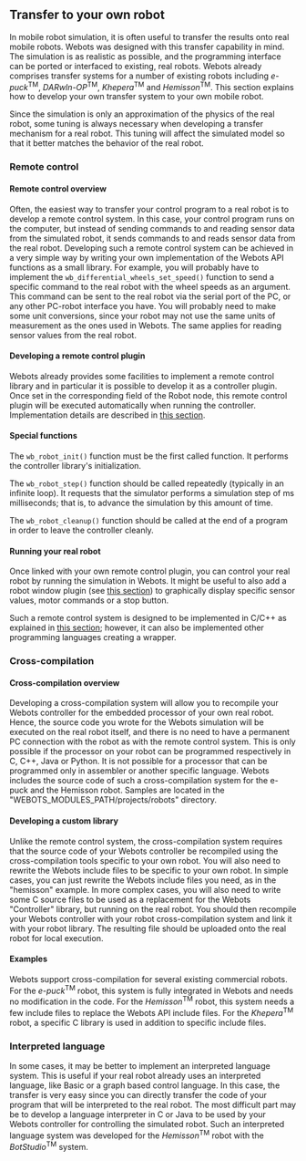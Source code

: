 ## Transfer to your own robot

In mobile robot simulation, it is often useful to transfer the results onto real
mobile robots. Webots was designed with this transfer capability in mind. The
simulation is as realistic as possible, and the programming interface can be
ported or interfaced to existing, real robots. Webots already comprises transfer
systems for a number of existing robots including *e-puck*<sup>TM</sup>,
*DARwIn-OP*<sup>TM</sup>, *Khepera*<sup>TM</sup> and *Hemisson*<sup>TM</sup>.
This section explains how to develop your own transfer system to your own mobile
robot.

Since the simulation is only an approximation of the physics of the real robot,
some tuning is always necessary when developing a transfer mechanism for a real
robot. This tuning will affect the simulated model so that it better matches the
behavior of the real robot.

### Remote control

#### Remote control overview

Often, the easiest way to transfer your control program to a real robot is to
develop a remote control system. In this case, your control program runs on the
computer, but instead of sending commands to and reading sensor data from the
simulated robot, it sends commands to and reads sensor data from the real robot.
Developing such a remote control system can be achieved in a very simple way by
writing your own implementation of the Webots API functions as a small library.
For example, you will probably have to implement the
`wb_differential_wheels_set_speed()` function to send a specific command to the
real robot with the wheel speeds as an argument. This command can be sent to the
real robot via the serial port of the PC, or any other PC-robot interface you
have. You will probably need to make some unit conversions, since your robot may
not use the same units of measurement as the ones used in Webots. The same
applies for reading sensor values from the real robot.

#### Developing a remote control plugin

Webots already provides some facilities to implement a remote control library
and in particular it is possible to develop it as a controller plugin. Once set
in the corresponding field of the Robot node, this remote control plugin will be
executed automatically when running the controller. Implementation details are
described in [this section](#remote-control-plugin).

#### Special functions

The `wb_robot_init()` function must be the first called function. It performs
the controller library's initialization.

The `wb_robot_step()` function should be called repeatedly (typically in an
infinite loop). It requests that the simulator performs a simulation step of ms
milliseconds; that is, to advance the simulation by this amount of time.

The `wb_robot_cleanup()` function should be called at the end of a program in
order to leave the controller cleanly.

#### Running your real robot

Once linked with your own remote control plugin, you can control your real robot
by running the simulation in Webots. It might be useful to also add a robot
window plugin (see [this section](#robot-window-plugin)) to graphically display
specific sensor values, motor commands or a stop button.

Such a remote control system is designed to be implemented in C/C++ as explained
in [this section](#controller-plugin); however, it can also be implemented other
programming languages creating a wrapper.

### Cross-compilation

#### Cross-compilation overview

Developing a cross-compilation system will allow you to recompile your Webots
controller for the embedded processor of your own real robot. Hence, the source
code you wrote for the Webots simulation will be executed on the real robot
itself, and there is no need to have a permanent PC connection with the robot as
with the remote control system. This is only possible if the processor on your
robot can be programmed respectively in C, C++, Java or Python. It is not
possible for a processor that can be programmed only in assembler or another
specific language. Webots includes the source code of such a cross-compilation
system for the e-puck and the Hemisson robot. Samples are located in the
"WEBOTS\_MODULES\_PATH/projects/robots" directory.

#### Developing a custom library

Unlike the remote control system, the cross-compilation system requires that the
source code of your Webots controller be recompiled using the cross-compilation
tools specific to your own robot. You will also need to rewrite the Webots
include files to be specific to your own robot. In simple cases, you can just
rewrite the Webots include files you need, as in the "hemisson" example. In more
complex cases, you will also need to write some C source files to be used as a
replacement for the Webots "Controller" library, but running on the real robot.
You should then recompile your Webots controller with your robot
cross-compilation system and link it with your robot library. The resulting file
should be uploaded onto the real robot for local execution.

#### Examples

Webots support cross-compilation for several existing commercial robots. For the
*e-puck*<sup>TM</sup> robot, this system is fully integrated in Webots and needs
no modification in the code. For the *Hemisson*<sup>TM</sup> robot, this system
needs a few include files to replace the Webots API include files. For the
*Khepera*<sup>TM</sup> robot, a specific C library is used in addition to
specific include files.

### Interpreted language

In some cases, it may be better to implement an interpreted language system.
This is useful if your real robot already uses an interpreted language, like
Basic or a graph based control language. In this case, the transfer is very easy
since you can directly transfer the code of your program that will be
interpreted to the real robot. The most difficult part may be to develop a
language interpreter in C or Java to be used by your Webots controller for
controlling the simulated robot. Such an interpreted language system was
developed for the *Hemisson*<sup>TM</sup> robot with the
*BotStudio*<sup>TM</sup> system.

